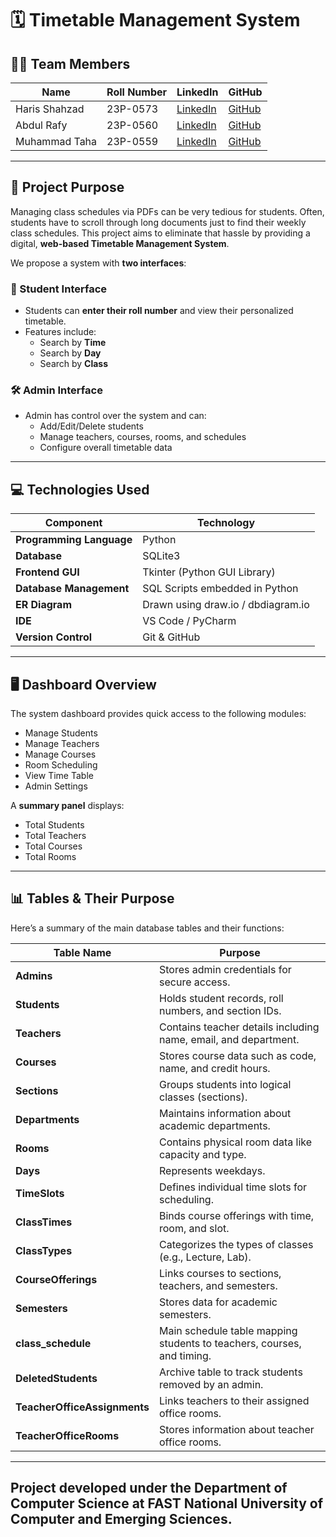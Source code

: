 # 🗓️ Timetable Management System

## 👨‍💻 Team Members

| Name           | Roll Number | LinkedIn | GitHub |
|----------------|-------------|----------|--------|
| Haris Shahzad | 23P-0573    | [LinkedIn](https://www.linkedin.com/in/haris-shahzad-7b8746291/) | [GitHub](https://github.com/Zenvila) |
| Abdul Rafy     | 23P-0560    | [LinkedIn](https://www.linkedin.com/in/abdul-rafy-b11829315/?utm_source=share&utm_campaign=share_via&utm_content=profile&utm_medium=android_app) | [GitHub](https://github.com/Abdul-Rafy2005) |
| Muhammad Taha  | 23P-0559    | [LinkedIn](https://www.linkedin.com/in/muhammad-taha-57713b247/?utm_source=share&utm_campaign=share_via&utm_content=profile&utm_medium=android_app) | [GitHub](https://github.com/BoltTaha) |

---

## 🎯 Project Purpose

Managing class schedules via PDFs can be very tedious for students. Often, students have to scroll through long documents just to find their weekly class schedules. This project aims to eliminate that hassle by providing a digital, **web-based Timetable Management System**.

We propose a system with **two interfaces**:

### 👤 Student Interface
- Students can **enter their roll number** and view their personalized timetable.
- Features include:
  - Search by **Time**
  - Search by **Day**
  - Search by **Class**

### 🛠️ Admin Interface
- Admin has control over the system and can:
  - Add/Edit/Delete students
  - Manage teachers, courses, rooms, and schedules
  - Configure overall timetable data

---

## 💻 Technologies Used

| Component            | Technology      |
|----------------------|-----------------|
| **Programming Language** | Python            |
| **Database**         | SQLite3          |
| **Frontend GUI**     | Tkinter (Python GUI Library) |
| **Database Management** | SQL Scripts embedded in Python |
| **ER Diagram**       | Drawn using draw.io / dbdiagram.io |
| **IDE**              | VS Code / PyCharm |
| **Version Control**  | Git & GitHub     |

---

## 🖥️ Dashboard Overview

The system dashboard provides quick access to the following modules:

- Manage Students  
- Manage Teachers  
- Manage Courses  
- Room Scheduling  
- View Time Table  
- Admin Settings

A **summary panel** displays:
- Total Students
- Total Teachers
- Total Courses
- Total Rooms

---

## 📊 Tables & Their Purpose

Here’s a summary of the main database tables and their functions:

| Table Name              | Purpose |
|-------------------------|---------|
| **Admins**              | Stores admin credentials for secure access. |
| **Students**            | Holds student records, roll numbers, and section IDs. |
| **Teachers**            | Contains teacher details including name, email, and department. |
| **Courses**             | Stores course data such as code, name, and credit hours. |
| **Sections**            | Groups students into logical classes (sections). |
| **Departments**         | Maintains information about academic departments. |
| **Rooms**               | Contains physical room data like capacity and type. |
| **Days**                | Represents weekdays. |
| **TimeSlots**           | Defines individual time slots for scheduling. |
| **ClassTimes**          | Binds course offerings with time, room, and slot. |
| **ClassTypes**          | Categorizes the types of classes (e.g., Lecture, Lab). |
| **CourseOfferings**     | Links courses to sections, teachers, and semesters. |
| **Semesters**           | Stores data for academic semesters. |
| **class_schedule**      | Main schedule table mapping students to teachers, courses, and timing. |
| **DeletedStudents**     | Archive table to track students removed by an admin. |
| **TeacherOfficeAssignments** | Links teachers to their assigned office rooms. |
| **TeacherOfficeRooms**  | Stores information about teacher office rooms. |

---
Project developed under the Department of Computer Science at FAST National University of Computer and Emerging Sciences.
---
